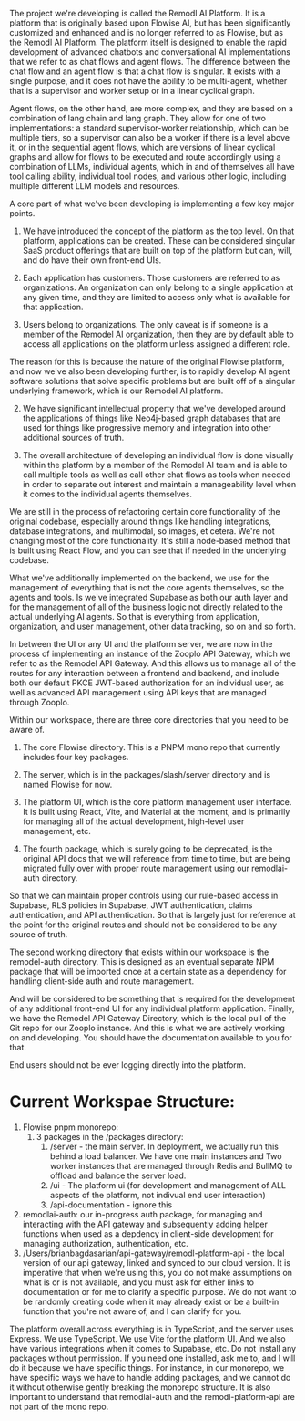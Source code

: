 The project we're developing is called the Remodl AI Platform. It is a platform that is originally based upon Flowise AI, but has been significantly customized and enhanced and is no longer referred to as Flowise, but as the Remodl AI Platform. ⁠The platform itself is designed to enable the rapid development of advanced chatbots and conversational AI implementations that we refer to as chat flows and agent flows. The difference between the chat flow and an agent flow is that a chat flow is singular. It exists with a single purpose, and it does not have the ability to be multi-agent, whether that is a supervisor and worker setup or in a linear cyclical graph. 

Agent flows, on the other hand, are more complex, and they are based on a combination of lang chain and lang graph. They allow for one of two implementations: a standard supervisor-worker relationship, which can be multiple tiers, so a supervisor can also be a worker if there is a level above it, or in the sequential agent flows, which are versions of linear cyclical graphs and allow for flows to be executed and route accordingly using a combination of LLMs, individual agents, which in and of themselves all have tool calling ability, individual tool nodes, and various other logic, including multiple different LLM models and resources. 

A core part of what we've been developing is implementing a few key major points.

1. We have introduced the concept of the platform as the top level. On that platform, applications can be created. These can be considered singular SaaS product offerings that are built on top of the platform but can, will, and do have their own front-end UIs.

2. Each application has customers. Those customers are referred to as organizations. An organization can only belong to a single application at any given time, and they are limited to access only what is available for that application.

3. Users belong to organizations. The only caveat is if someone is a member of the Remodel AI organization, then they are by default able to access all applications on the platform unless assigned a different role.

The reason for this is because the nature of the original Flowise platform, and now we've also been developing further, is to rapidly develop AI agent software solutions that solve specific problems but are built off of a singular underlying framework, which is our Remodel AI platform.

2. We have significant intellectual property that we've developed around the applications of things like Neo4j-based graph databases that are used for things like progressive memory and integration into other additional sources of truth.

3. The overall architecture of developing an individual flow is done visually within the platform by a member of the Remodel AI team and is able to call multiple tools as well as call other chat flows as tools when needed in order to separate out interest and maintain a manageability level when it comes to the individual agents themselves. ⁠

We are still in the process of refactoring certain core functionality of the original codebase, especially around things like handling integrations, database integrations, and multimodal, so images, et cetera. We're not changing most of the core functionality. It's still a node-based method that is built using React Flow, and you can see that if needed in the underlying codebase.

What we've additionally implemented on the backend, we use for the management of everything that is not the core agents themselves, so the agents and tools. Is we've integrated Supabase as both our auth layer and for the management of all of the business logic not directly related to the actual underlying AI agents. So that is everything from application, organization, and user management, other data tracking, so on and so forth.

In between the UI or any UI and the platform server, we are now in the process of implementing an instance of the Zooplo API Gateway, which we refer to as the Remodel API Gateway. And this allows us to manage all of the routes for any interaction between a frontend and backend, and include both our default PKCE JWT-based authorization for an individual user, as well as advanced API management using API keys that are managed through Zooplo. ⁠

Within our workspace, there are three core directories that you need to be aware of. 

1. The core Flowise directory. This is a PNPM mono repo that currently includes four key packages. 

2. The server, which is in the packages/slash/server directory and is named Flowise for now. 

3. The platform UI, which is the core platform management user interface. It is built using React, Vite, and Material at the moment, and is primarily for managing all of the actual development, high-level user management, etc. 
4. The fourth package, which is surely going to be deprecated, is the original API docs that we will reference from time to time, but are being migrated fully over with proper route management using our remodlai-auth directory. 

So that we can maintain proper controls using our rule-based access in Supabase, RLS policies in Supabase, JWT authentication, claims authentication, and API authentication. So that is largely just for reference at the point for the original routes and should not be considered to be any source of truth. ⁠

The second working directory that exists within our workspace is the remodel-auth directory. This is designed as an eventual separate NPM package that will be imported once at a certain state as a dependency for handling client-side auth and route management. 

And will be considered to be something that is required for the development of any additional front-end UI for any individual platform application. Finally, we have the Remodel API Gateway Directory, which is the local pull of the Git repo for our Zooplo instance. And this is what we are actively working on and developing. You should have the documentation available to you for that. ⁠

End users should not be ever logging directly into the platform. ⁠

# Current Workspae Structure:
1. Flowise pnpm monorepo:
   1. 3 packages in the /packages directory:
      1. /server - the main server. In deployment, we actually run this behind a load balancer. We have one main instances and Two worker instances that are managed through Redis and BullMQ to offload and balance the server load. ⁠
      2. /ui - The platform ui (for development and management of ALL aspects of the platform, not indivual end user interaction)
      3. /api-documentation - ignore this
2. remodlai-auth: our in-progress auth package, for managing and interacting with the API gateway and subsequently adding helper functions when used as a depdency in client-side development for managing authorization, authentication, etc.
3. /Users/brianbagdasarian/api-gateway/remodl-platform-api - the local version of our api gateway, linked and synced to our cloud version.  It is imperative that when we're using this, you do not make assumptions on what is or is not available, and you must ask for either links to documentation or for me to clarify a specific purpose. We do not want to be randomly creating code when it may already exist or be a built-in function that you're not aware of, and I can clarify for you. ⁠


The platform overall across everything is in TypeScript, and the server uses Express. We use TypeScript. We use Vite for the platform UI. ⁠And we also have various integrations when it comes to Supabase, etc. Do not install any packages without permission. If you need one installed, ask me to, and I will do it because we have specific things. For instance, in our monorepo, we have specific ways we have to handle adding packages, and we cannot do it without otherwise gently breaking the monorepo structure. ⁠It is also important to understand that remodlai-auth and the remodl-platform-api are not part of the mono repo. ⁠
